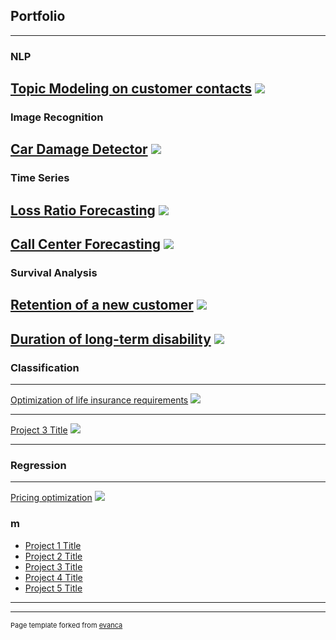 ## Portfolio

---

### NLP

[Topic Modeling on customer contacts](/sample_page)
<img src="images/dummy_thumbnail.jpg?raw=true"/>
---

### Image Recognition

[Car Damage Detector](/sample_page)
<img src="images/dummy_thumbnail.jpg?raw=true"/>
---

### Time Series

[Loss Ratio Forecasting](/sample_page)
<img src="images/dummy_thumbnail.jpg?raw=true"/>
---

[Call Center Forecasting](/sample_page)
<img src="images/dummy_thumbnail.jpg?raw=true"/>
---

### Survival Analysis
[Retention of a new customer](/sample_page)
<img src="images/dummy_thumbnail.jpg?raw=true"/>
---

[Duration of long-term disability](/sample_page)
<img src="images/dummy_thumbnail.jpg?raw=true"/>
---

### Classification
---
[Optimization of life insurance requirements](/pdf/sample_presentation.pdf)
<img src="images/dummy_thumbnail.jpg?raw=true"/>

---
[Project 3 Title](http://example.com/)
<img src="images/dummy_thumbnail.jpg?raw=true"/>

---

### Regression
---
[Pricing optimization](/pdf/sample_presentation.pdf)
<img src="images/dummy_thumbnail.jpg?raw=true"/>


### m

- [Project 1 Title](http://example.com/)
- [Project 2 Title](http://example.com/)
- [Project 3 Title](http://example.com/)
- [Project 4 Title](http://example.com/)
- [Project 5 Title](http://example.com/)

---




---
<p style="font-size:11px">Page template forked from <a href="https://github.com/evanca/quick-portfolio">evanca</a></p>
<!-- Remove above link if you don't want to attibute -->
